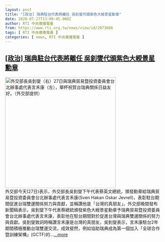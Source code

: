 ```yaml
---
layout: post
title: "[政治] 瑞典駐台代表將離任 吳釗燮代頒紫色大綬景星勳章"
date: 2020-07-27T13:09:45.000Z
author: RTI 中央廣播電臺
from: https://www.rti.org.tw/news/view/id/2073688
tags: [ RTI 中央廣播電臺 ]
categories: [ news, RTI 中央廣播電臺 ]
---
```

<!--1595855385000-->
[[政治] 瑞典駐台代表將離任 吳釗燮代頒紫色大綬景星勳章](https://www.rti.org.tw/news/view/id/2073688)
------

<div>
<img src="https://static.rti.org.tw/assets/thumbnails/2020/07/27/20200727000132M.jpg" width="360" alt="外交部長吳釗燮（右）27日與瑞典貿易暨投資委員會台北辦事處代表言禾康（左），舉杯祝賀台瑞典關係日益友好。（外交部提供）" title="外交部長吳釗燮（右）27日與瑞典貿易暨投資委員會台北辦事處代表言禾康（左），舉杯祝賀台瑞典關係日益友好。（外交部提供）"><br>外交部今天(27日)表示，外交部長吳釗燮下午代表蔡英文總統，頒發勳章給瑞典貿易暨投資委員會台北辦事處代表言禾康(Sven Hakan Oskar Jevrell)，表彰駐台期間促進台瑞雙邊關係努力與貢獻，並稱讚他是「台灣的真朋友」。外交部晚間發布新聞稿表示，吳釗燮下午代表蔡總統頒發紫色大綬景星勳章予瑞典貿易暨投資委員會台北辦事處代表言禾康，表彰他在駐台期間對於促進台灣與瑞典雙邊關係的努力與貢獻。吳釗燮致詞時稱讚言禾康是台灣的真朋友，吳釗燮表示，言禾康駐台2年期間積極推動台瑞雙邊交流，成效斐然，例如協助瑞典成為第一個加入「全球合作暨訓練架構」(GCTF)的...<a target="_blank" href="https://www.rti.org.tw/news/view/id/2073688">...more</a>
</div>
